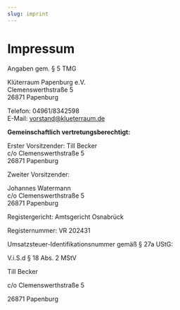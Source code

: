 ```yaml
---
slug: imprint
---
```


# Impressum

Angaben gem. § 5 TMG

Klüterraum Papenburg e.V.  
Clemenswerthstraße 5  
26871 Papenburg  

Telefon: 04961/8342598  
E-Mail: vorstand@klueterraum.de  

**Gemeinschaftlich vertretungsberechtigt:**

Erster Vorsitzender:
Till Becker  
c/o Clemenswerthstraße 5  
26871 Papenburg  

Zweiter Vorsitzender:

Johannes Watermann  
c/o Clemenswerthstraße 5  
26871 Papenburg  

Registergericht: Amtsgericht Osnabrück

Registernummer: VR 202431

Umsatzsteuer-Identifikationsnummer gemäß § 27a UStG:

V.i.S.d § 18 Abs. 2 MStV

Till Becker

c/o Clemenswerthstraße 5

26871 Papenburg

